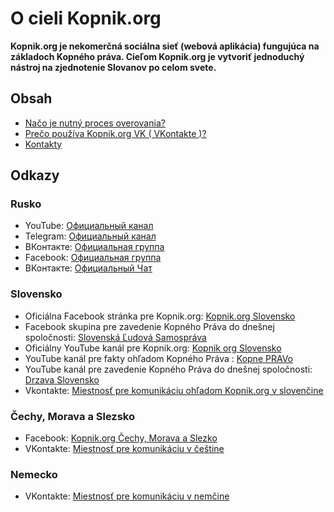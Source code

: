 # O cieli Kopnik.org

**Kopnik.org je nekomerčná sociálna sieť (webová aplikácia) fungujúca na základoch Kopného práva. Cieľom Kopnik.org je vytvoriť jednoduchý nástroj na zjednotenie Slovanov po celom svete.**

## Obsah

- [Načo je nutný proces overovania?](witness/readme.md)
- [Prečo používa Kopnik.org VK ( VKontakte )?](vk/readme.md)
- [Kontakty](contacts.md)

## Odkazy

### Rusko

- YouTube: [Официальный канал](https://www.youtube.com/channel/UCJRtg8s94PTFXEfZ6sEnlGw)
- Telegram: [Официальный канал](https://t.me/kopnik_org)
- ВКонтакте: [Официальная группа](https://vk.com/kopnik_org)
- Facebook: [Официальная группа](https://www.facebook.com/kopnik.org)
- ВКонтакте: [Официальный Чат](https://vk.me/join/gPg9/g6wjgknBe034BdDdOdcjvU1MtJKZ7o=)

### Slovensko

- Oficiálna Facebook stránka pre Kopnik.org: [Kopnik.org Slovensko](https://www.facebook.com/Kopnikorg-Slovensko-101296908796560)
- Facebook skupina pre zavedenie Kopného Práva do dnešnej spoločnosti: [Slovenská Ľudová Samospráva](https://www.facebook.com/groups/1761010937466972)
- Oficiálny YouTube kanál pre Kopnik.org: [Kopnik org Slovensko](https://www.youtube.com/channel/UCLo6zksJArSvrz7Q_Pb_1Vg/videos)
- YouTube kanál pre fakty ohľadom Kopného Práva : [Kopne PRAVo](https://www.youtube.com/channel/UCVu4MtaYZ1ripaLGlsefJ1w/videos)
- YouTube kanál pre zavedenie Kopného Práva do dnešnej spoločnosti: [Drzava Slovensko](https://www.youtube.com/channel/UCLYXZCm4NCrVyEpPyWFOdFw/videos)
- Vkontakte: [Miestnosť pre komunikáciu ohľadom Kopnik.org v slovenčine](https://vk.me/join/ZSCVBGO4a0LoMW4lNGcVJd8CHxUuW2vUBPw=)

### Čechy, Morava a Slezsko

- Facebook: [Kopnik.org Čechy, Morava a Slezko](https://www.facebook.com/Kopnikorg-%C4%8Cechy-Morava-a-Slezko-109367031307453)
- VKontakte: [Miestnosť pre komunikáciu v češtine](https://vk.me/join/g2yb7XBo9y7tUicteV6G4FeEAMFE0yUGSUU=)

### Nemecko

- VKontakte: [Miestnosť pre komunikáciu v nemčine](https://vk.me/join/W0zNFuTarP4nFi81vOyBsVBPsAYoyGYJgRY=)


